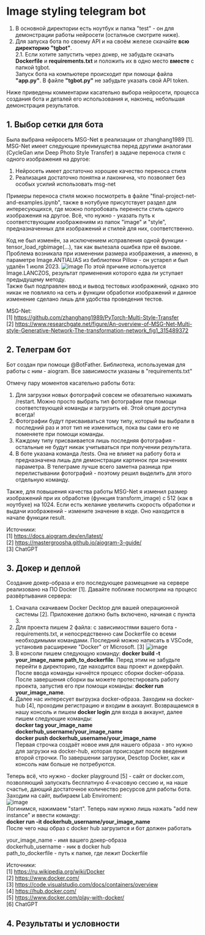 # Image styling telegram bot

1. В основной директории есть ноутбук и папка "test" - он для демонстрации работы нейросети (осталньое смотрите ниже). 
2. Для запуска бота по своему API и на своём железе скачайте **всю директорию "tgbot"**.  
  2.1. Если хотите запустить через докер, не забудьте скачать **Dockerfile** и **requirements.txt** и положить их в одно место **вместе** с папкой tgbot.   
Запуск бота на компьютере происходит при помощи файла **"app.py"**. В файле **"tgbot.py"** не забудьте указать свой API token.

Ниже приведены комментарии касательно выбора нейросети, процесса создания бота и деталей его использования и, наконец, небольшая демонстрация результатов.

## 1. Выбор сетки для бота
Была выбрана нейросеть MSG-Net в реализации от zhanghang1989 [1].
MSG-Net имеет следующие преимущества перед другими аналогами (CycleGan или Deep Photo Style Transfer) в задаче переноса стиля с одного изображения на другое:
  1. Нейросеть имеет достаточно хорошее качество переноса стиля
  2. Реализация достаточно понятна и лаконична, что позволяет без особых усилий использовать msg-net

Примеры переноса стиля можно посмотреть в файле "final-project-net-and-examples.ipynb", также в нотубуке присутствует раздел для интересующихся, где можно попробовать перенести стиль одного изображения на другое. Всё, что нужно - указать путь к соответствующим изображениям из папок "image" и "style", предназначенных для изображений и стилей для них, соответственно.

Код не был изменён, за исключением исправления одной функции - tensor_load_rgbimage(...), так как вылезала ошибка при её вызове. Проблема возникала при изменении размера изображения, а именно, в параметре Image.ANTIALIAS из библиотеки Pillow - он устарел и был удалён 1 июля 2023. 
![image](https://github.com/tipofyzik/ImageStyling_tgbot/assets/84290230/11452491-057f-4251-97f6-c6f3804ccda6)
По этой причине используется Image.LANCZOS, результат применения которого едва ли уступает предыдущему методу.  
Также был подправлен ввод и вывод тестовых изображений, однако это никак не повлияло на сеть и функции обработки изображений и данное изменение сделано лишь для удобства проведения тестов.  

MSG-Net:     
[1] https://github.com/zhanghang1989/PyTorch-Multi-Style-Transfer     
[2] https://www.researchgate.net/figure/An-overview-of-MSG-Net-Multi-style-Generative-Network-The-transformation-network_fig1_315489372

## 2. Телеграм бот
Бот создан при помощи @BotFather. Библиотека, используемая для работы с ним - aiogram. Все зависимости указаны в "requirements.txt"

Отмечу пару моментов касательно работы бота:
1. Для загрузки новых фотографий совсем не обязательно нажимать /restart.  Можно просто выбрать тип фотографии при помощи соответствующей команды и загрузить её. Этой опция доступна всегда!
2. Фотографии будут присваиваться тому типу, который вы выбрали в последний раз и этот тип не измениться, пока вы сами его не поменяете при помощи команды.
3. Каждому типу присваивается лишь последняя фотография - остальные не будут никак учитываться при получении результата.
4. В боте указана команда /tests. Она не влияет на работу бота и предназначена лишь для демонстрации картинок при значениях параметра. В телеграме лучше всего заметна разница при перелистывании фотографий - поэтому решил выделить для этого отдельную команду.

Также, для повышения качества работы MSG-Net я изменил размер изображений при их обработке (функция transform_image) с 512 (как в ноутбуке) на 1024. Если есть желание увеличить скорость обработки и выдачи изображений - измените значение в коде. Оно находится в начале функции result. 

Источники:  
[1] https://docs.aiogram.dev/en/latest/  
[2] https://mastergroosha.github.io/aiogram-3-guide/  
[3] ChatGPT  

## 3. Докер и деплой
Создание докер-образа и его последующее размещение на сервере реализовано на ПО Docker [1]. Давайте поближе посмотрим на процесс развёртывания сервера:

1. Сначала скачиваем Docker Decktop для вашей операционной системы [2]. Приложение должно быть включено, начиная с пункта 3. 
2. Для проекта пишем 2 файла: с зависимостями вашего бота -requirements.txt, и непосредственно сам Dockerfile со всеми необходимыми командами. Последний можно написать в VSCode, установив расширение "Docker" от Microsoft. [3]
![image](https://github.com/tipofyzik/ImageStyling_tgbot/assets/84290230/f74565bf-d25c-4dc4-866c-aa56df11ca37)  
3. В консоли пишем следующую команду: **docker build -t your_image_name path_to_dockerfile**. Перед этим не забудьте перейти в директорию, где находится ваш проект и докерфайл. После ввода команды начнётся процесс сборки docker-образа. После завершения сборки вы можете протестировать работу проекта, запустив его при помощи команды: **docker run your_image_name**.
4. Далее нас интересует выгрузка docker-образа. Заходим на docker-hub [4], проходим регистрацию и входим в аккаунт. Возвращаемся в нашу консоль и пишем **docker login** для входа в аккаунт, далее пишем следующие команды:  
**docker tag your_image_name dockerhub_username/your_image_name**  
**docker push dockerhub_username/your_image_name**  
Первая строчка создаёт новое имя для нашего образа - это нужно для загрузки на docker-hub, которая происзодит после введения второй строчки. По завершении загрузки, Desctop Docker, как и консоль нам больше не потребуются.

Теперь всё, что нужно - docker playground [5] - сайт от docker.com, позволяющий запускать бесплатную 4-хчасовую сессию и, на наше счастье, дающий достаточное количество ресурсов для работы бота. Заходим на сайт, выбираем Lab Enviroment:  
![image](https://github.com/tipofyzik/ImageStyling_tgbot/assets/84290230/13d41a2e-242a-4031-b4c6-7d32a7c29718)  
Логинимся, нажимаем "start". Теперь нам нужно лишь нажать "add new instanсe" и ввести команду:  
**docker run -it dockerhub_username/your_image_name**  
После чего наш образ c docker hub загрузится и бот должен работать

your_image_name - имя вашего докер-образа  
dockerhub_username - ник в docker hub  
path_to_dockerfile - путь к папке, где лежит Dockerfile  

Источники:  
[1] https://ru.wikipedia.org/wiki/Docker  
[2] https://www.docker.com/  
[3] https://code.visualstudio.com/docs/containers/overview  
[4] https://hub.docker.com/  
[5] https://www.docker.com/play-with-docker/  
[6] ChatGPT 

## 4. Результаты и условности
